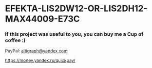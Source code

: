 # EFEKTA-LIS2DW12-OR-LIS2DH12-MAX44009-E73C

### If this project was useful to you, you can buy me a Cup of coffee :)

PayPal: altigraph@yandex.com

https://money.yandex.ru/quickpay/

